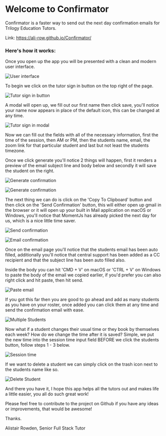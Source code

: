 # Welcome to Confirmator

Confirmator is a faster way to send out the next day confirmation emails for Trilogy Education Tutors.

Link: https://ali-row.github.io/Confirmator/

### Here's how it works:

Once you open up the app you will be presented with a clean and modern user interface.

![User interface](assets/images/ui.png)

To begin we click on the tutor sign in button on the top right of the page.

![Tutor sign in button](assets/images/sign-in.png)

A modal will open up, we fill out our first name then click save, you'll notice your name now appears in place of the default icon, this can be changed at any time.

![Tutor sign in modal](assets/images/sign-in-modal.png)

Now we can fill out the fields with all of the necessary information, first the time of the session, then AM or PM, then the students name, email, the zoom link for that particular student and last but not least the students timezone.

Once we click generate you'll notice 2 things will happen, first it renders a preview of the email subject line and body below and secondly it will save the student on the right.

![Generate confirmation](assets/images/generate.png)

![Generate confirmation](assets/images/generate-2.png)

The next thing we can do is click on the 'Copy To Clipboard' button and then click on the 'Send Confirmation' button, this will either open up gmail in the browser or it will open up your built in Mail application on macOS or Windows, you'll notice that MomentJs has already picked the next day for us, which is a nice little time saver.

![Send confirmation](assets/images/send.png)

![Email confirmation](assets/images/email.png)

Once on the email page you'll notice that the students email has been auto filled, additionally you'll notice that central support has been added as a CC recipient and that the subject line has been auto filled also.

Inside the body you can hit 'CMD + V' on macOS or 'CTRL + V' on Windows to paste the body of the email we copied earlier, if you'd prefer you can also right click and hit paste, then hit send.

![Paste email](assets/images/paste-email.png)

If you got this far then you are good to go ahead and add as many students as you have on your roster, once added you can click them at any time and send the confirmation email with ease.

![Multiple Students](assets/images/multiple-students.png)

Now what if a student changes their usual time or they book by themselves each week? How do we change the time after it is saved? Simple, we put the new time into the session time input field BEFORE we click the students button, follow steps 1 - 3 below.

![Session time](assets/images/change-time.png)

If we want to delete a student we can simply click on the trash icon next to the students name like so.

![Delete Student](assets/images/delete-student.png)

And there you have it, I hope this app helps all the tutors out and makes life a little easier, you all do such great work!

Please feel free to contribute to the project on Github if you have any ideas or improvements, that would be awesome!

Thanks.
 
Alistair Rowden, Senior Full Stack Tutor










